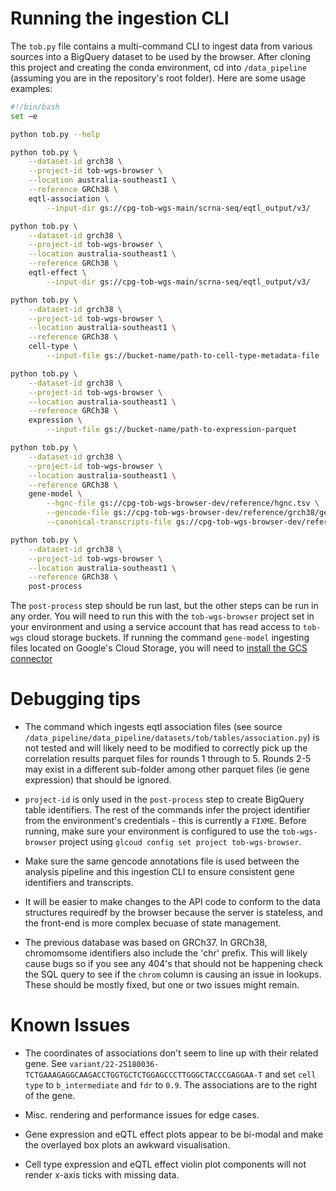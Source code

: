 # Running the ingestion CLI

The `tob.py` file contains a multi-command CLI to ingest data from various sources into a BigQuery dataset to be used by the browser. After cloning this project and creating the conda environment, cd into `/data_pipeline` (assuming you are in the repository's root folder). Here are some usage examples:

```bash
#!/bin/bash
set –e

python tob.py --help

python tob.py \
    --dataset-id grch38 \
    --project-id tob-wgs-browser \
    --location australia-southeast1 \
    --reference GRCh38 \
    eqtl-association \
        --input-dir gs://cpg-tob-wgs-main/scrna-seq/eqtl_output/v3/

python tob.py \
    --dataset-id grch38 \
    --project-id tob-wgs-browser \
    --location australia-southeast1 \
    --reference GRCh38 \
    eqtl-effect \
        --input-dir gs://cpg-tob-wgs-main/scrna-seq/eqtl_output/v3/

python tob.py \
    --dataset-id grch38 \
    --project-id tob-wgs-browser \
    --location australia-southeast1 \
    --reference GRCh38 \
    cell-type \
        --input-file gs://bucket-name/path-to-cell-type-metadata-file

python tob.py \
    --dataset-id grch38 \
    --project-id tob-wgs-browser \
    --location australia-southeast1 \
    --reference GRCh38 \
    expression \
        --input-file gs://bucket-name/path-to-expression-parquet

python tob.py \
    --dataset-id grch38 \
    --project-id tob-wgs-browser \
    --location australia-southeast1 \
    --reference GRCh38 \
    gene-model \
        --hgnc-file gs://cpg-tob-wgs-browser-dev/reference/hgnc.tsv \
        --gencode-file gs://cpg-tob-wgs-browser-dev/reference/grch38/gencode.v41.annotation.gtf.gz \
        --canonical-transcripts-file gs://cpg-tob-wgs-browser-dev/reference/grch38/reference_grch38_canonical_transcripts.tsv.gz

python tob.py \
    --dataset-id grch38 \
    --project-id tob-wgs-browser \
    --location australia-southeast1 \
    --reference GRCh38 \
    post-process
```

The `post-process` step should be run last, but the other steps can be run in any order. You will need to run this with the `tob-wgs-browser` project set in your environment and using a service account that has read access to `tob-wgs` cloud storage buckets. If running the command `gene-model` ingesting files located on Google's Cloud Storage, you will need to [install the GCS connector](https://github.com/populationgenomics/team-docs/blob/main/notebooks.md#hail)

# Debugging tips

- The command which ingests eqtl association files (see source `/data_pipeline/data_pipeline/datasets/tob/tables/association.py`) is not tested and will likely need to be modified to correctly pick up the correlation results parquet files for rounds 1 through to 5. Rounds 2-5 may exist in a different sub-folder among other parquet files (ie gene expression) that should be ignored.

- `project-id` is only used in the `post-process` step to create BigQuery table identifiers. The rest of the commands infer the project identifier from the environment's credentials - this is currently a `FIXME`. Before running, make sure your environment is configured to use the `tob-wgs-browser` project using `glcoud config set project tob-wgs-browser`.

- Make sure the same gencode annotations file is used between the analysis pipeline and this ingestion CLI to ensure consistent gene identifiers and transcripts.

- It will be easier to make changes to the API code to conform to the data structures requiredf by the browser because the server is stateless, and the front-end is more complex becuase of state management.

- The previous database was based on GRCh37. In GRCh38, chromomsome identifiers also include the 'chr' prefix. This will likely cause bugs so if you see any 404's that should not be happening check the SQL query to see if the `chrom` column is causing an issue in lookups. These should be mostly fixed, but one or two issues might remain.

# Known Issues

- The coordinates of associations don't seem to line up with their related gene. See `variant/22-25180036-TCTGAAAGAGGCAAGACCTGGTGCTCTGGAGCCCTTGGGCTACCCGAGGAA-T` and set `cell type` to `b_intermediate` and `fdr` to `0.9`. The associations are to the right of the gene.

- Misc. rendering and performance issues for edge cases.

- Gene expression and eQTL effect plots appear to be bi-modal and make the overlayed box plots an awkward visualisation.

- Cell type expression and eQTL effect violin plot components will not render x-axis ticks with missing data.
